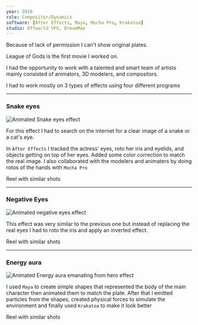 ```yaml
---
year: 2016
role: Compositor/Dynamics
software: [After Effects, Maya, Mocha Pro, Krakatoa]
studio: Offworld VFX, DreamMax
---
```


<InformationNotice>
    Because of lack of permission I can't show original plates.
</InformationNotice>

League of Gods is the first movie I worked on.

I had the opportunity to work with a talented and smart team of artists mainly consisted of animators, 3D modelers, and compositors.

I had to work mostly on 3 types of effects using four different programs

---

### Snake eyes

![Animated Snake eyes effect](/postsData/LeagueofGods/girlsEyes_04.webp)

For this effect I had to search on the internet for a clear image of a snake or a cat's eye. 

In `After Effects` I tracked the actress' eyes, roto her iris and eyelids, and objects getting on top of her eyes. 
Added some color correction to match the real image.
I also collaborated with the modelers and animaters by doing rotos of the hands with `Mocha Pro`

<VideoNotice modalLink="https://vimeo.com/613042043">
    Reel with similar shots
</VideoNotice>

---

### Negative Eyes

![Animated negative eyes effect](/postsData/LeagueofGods/kidEyes_10.webp)

This effect was very similar to the previous one but instead of replacing the real eyes I had to roto the iris and apply an inverted effect.

<VideoNotice modalLink="https://vimeo.com/613042523">
    Reel with similar shots
</VideoNotice>

---

### Energy aura

![Animated Energy aura emanating from hero effect](/postsData/LeagueofGods/hero_03.webp)

I used `Maya` to create simple shapes that represented the body of the main character then animated them to match the plate. After that I emitted particles from the shapes, created physical forces to simulate the environment and finally used `Krakatoa` to make it look better

<VideoNotice modalLink="https://vimeo.com/613042185">
    Reel with similar shots
</VideoNotice>